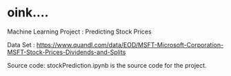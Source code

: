 # oink....
Machine Learning Project : Predicting Stock Prices

Data Set : https://www.quandl.com/data/EOD/MSFT-Microsoft-Corporation-MSFT-Stock-Prices-Dividends-and-Splits

Source code:
stockPrediction.ipynb is the source code for the project.
